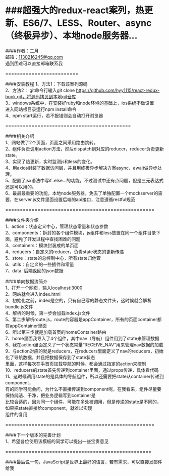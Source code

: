 ###超强大的redux-react案列，热更新、ES6/7、LESS、Router、async（终极异步）、本地node服务器...
==========================================

####作者：二月  
邮箱：1130216245@qq.com  
遇到困难可以直接邮箱联系我

=========================

####安装教程
1、方法1：下载该案列源码  
2、方法2： git命令行输入git clone https://github.com/hyy1115/react-redux-book.git，将源码拷贝到本地git仓库  
3、windows系统中，在安装好ruby和node环境的基础上，ios系统不做设置  
进入网站根目录运行npm install命令  
4、npm start运行，若不报错则会自动打开浏览器   

===========================================

####相关介绍  
1、网站做了2个页面，页面之间采用路由跳转。  
2、组件负责调用action方法，然后dispatch到对应的reducer，reducer负责更新state。  
3、实现了热更新，实时监测js和less的变化。  
4、用axios封装了数据访问层，并且用终极异步解决方案async、await做异步处理。   
5、配置了jsx语法中写if..else...的功能，不过测试中还有点问题，但是三元表达式还是可以用的。  
6、最最最重要的功能，本地node服务器，免去了单独配置一个mockserver的需要，在server.js文件里面设置后端的api接口，注意遵循restful规范   


===================================================

####文件夹介绍  
1、action：状态定义中心，管理状态常量和状态参数  
2、components：拆封的各个组件模块，js组件和less放置在同一个组件目录下面，避免了开发过程中查找困难的问题  
3、containers：模块封装成的单页面  
4、reducers：自定义的reducer，负责state状态的更新传递  
5、store：state的总控制中心，所有state归他管  
6、utils：自定义的一些插件和常量  
7、data: 后端返回的json数据  

####单向数据流简介  
1、打开一个网页，输入localhost:3000  
2、网站就会进入index.html  
3、初始化之前，index是空的，只有自己写的静态文件头，这时候就会解析bundle.js文件  
4、解析的时候，第一步会加载index.js文件  
5、第二步解析route.js，route的容器是appContainer，所有的页面container都在appContainer里面  
6、所以第三步就是加载首页的homeContainer路由  
7、home里面我导入了4个组件，其中nav（导航）组件用到了state来管理数据  
8、我在action里面定义了一个状态常量“RECEIVE_NAV”用来管理nav数据的加载  
9、与action对应的就是reducers，在reducers里面定义了nav的reducers，初始化了导航数据，并且把数据保存到了state状态  
里面，这样每次在手首页加载导航的时候，都会通过指定的action来控制  
10、reducers的state首先传递到container里面，通过props传递，具体看代码  
11、这时候调用state的是具体的导航组件，所以还需要把state从container传递到component，  
有的同学可能会问，为什么不直接传递到component呢，在我看来，组件尽量要保持纯洁、干净，把业务逻辑写到container是  
比较合适的，因为同一个组件，可能在多处被调用，但是传递的state是不同的，如果把state直接给component，就难以实现  
组件的复用

===================================================

####下一个版本的完善计划  
1、希望各位使用该模板的同学可以提出一些宝贵意见  

==================================================

####最后说一句，JavaScript是世界上最好的语言，若有需求，可以直接发邮件给我